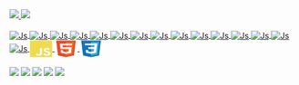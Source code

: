  <div>
   <a href="https://github.com/Jotaznx">
   <img height="180em" src="https://github-readme-stats.vercel.app/api?username=Jotaznx&show_icons=true&theme=tokyonight&include_all_commits=true&count_private=true"/>
   <img height="180em" src="https://github-readme-stats.vercel.app/api/top-langs/?username=Jotaznx&layout=compact&langs_count=6&theme=tokyonight"/>

</div>
<div style="display: inline_block"><br>
 <img align="center" alt="Js" height="30" width="40" src="https://cdn.jsdelivr.net/gh/devicons/devicon@latest/icons/react/react-original.svg">
 <img align="center" alt="Js" height="30" width="40" src="https://cdn.jsdelivr.net/gh/devicons/devicon@latest/icons/php/php-original.svg">
 <img align="center" alt="Js" height="30" width="40" src="https://cdn.jsdelivr.net/gh/devicons/devicon@latest/icons/git/git-original.svg">
 <img align="center" alt="Js" height="30" width="40" src="https://cdn.jsdelivr.net/gh/devicons/devicon@latest/icons/python/python-original.svg">
 <img align="center" alt="Js" height="30" width="40" src="https://cdn.jsdelivr.net/gh/devicons/devicon@latest/icons/dart/dart-original.svg">
 <img align="center" alt="Js" height="30" width="40" src="https://cdn.jsdelivr.net/gh/devicons/devicon@latest/icons/androidstudio/androidstudio-original.svg">
 <img align="center" alt="Js" height="30" width="40" src="https://cdn.jsdelivr.net/gh/devicons/devicon@latest/icons/arduino/arduino-original.svg">
 <img align="center" alt="Js" height="30" width="40" src="https://cdn.jsdelivr.net/gh/devicons/devicon@latest/icons/figma/figma-original.svg">
 <img align="center" alt="Js" height="30" width="40" src="https://cdn.jsdelivr.net/gh/devicons/devicon@latest/icons/mariadb/mariadb-original.svg">
 <img align="center" alt="Js" height="30" width="40" src="https://cdn.jsdelivr.net/gh/devicons/devicon@latest/icons/mysql/mysql-original.svg">
 <img align="center" alt="Js" height="30" width="40" src="https://cdn.jsdelivr.net/gh/devicons/devicon@latest/icons/tailwindcss/tailwindcss-original.svg">
 <img align="center" alt="Js" height="30" width="40" src="https://cdn.jsdelivr.net/gh/devicons/devicon@latest/icons/typescript/typescript-original.svg">
 <img align="center" alt="Js" height="30" width="40" src="https://cdn.jsdelivr.net/gh/devicons/devicon@latest/icons/ubuntu/ubuntu-original.svg">
 <img align="center" alt="Js" height="30" width="40" src="https://cdn.jsdelivr.net/gh/devicons/devicon@latest/icons/wordpress/wordpress-plain.svg">
 <img align="center" alt="Js" height="30" width="40" src="https://cdn.jsdelivr.net/gh/devicons/devicon@latest/icons/postman/postman-original.svg">
 <img align="center" alt="Js" height="30" width="40" src="https://raw.githubusercontent.com/devicons/devicon/master/icons/javascript/javascript-plain.svg ">
 <img align="center" alt="HTML" height="30" width="40" src="https://raw.githubusercontent.com/devicons/devicon/master/icons/html5/html5-original.svg">
 <img align="center" alt="CSS" height="30" width="40" src="https://raw.githubusercontent.com/devicons/devicon/master/icons/css3/css3-original.svg">
 
</div>
 
 <br>
 
<div>
  <a href="https://www.youtube.com/@joaojorge1166" target="_blank"><img src="https://img.shields.io/badge/YouTube-FF0000?style=for-the- badge&logo=youtube&logoColor=white" target="_blank" width="100"></a>
  <a href="https://instagram.com/jzn.x_" target="_blank"><img src="https://img.shields.io/badge/-Instagram-%23E4405F?style=for-the- badge&logo=instagram&logoColor=white" target="_blank" width="115"></a>
 <a href="" target="_blank"><img src="https://img.shields.io/badge/Discord-7289DA?style=for-the-badge&logo= discord&logoColor=white" target="_blank" width="82"></a>
  <a href = "mailto:jpedrojorge101@gmail.com"><img src="https://img.shields.io/badge/-Gmail-%23333?style=for-the-badge&logo=gmail&logoColor=white" alvo ="_blank" width="86"></a>
  <a href="https://www.linkedin.com/in/jo%C3%A3ojorge/" target="_blank"><img src="https://img.shields.io/badge/-LinkedIn-%230077B5?style= for-the-badge&logo=linkedin&logoColor=white" target="_blank" width="80"></a>
</div>
